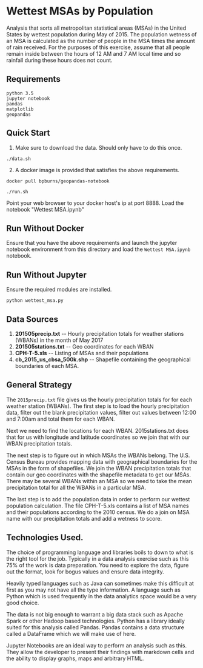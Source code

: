 Wettest MSAs by Population
=====================
Analysis that sorts all metropolitan statistical areas (MSAs) in the United States by wettest population during May of 2015.  The population wetness of an MSA is calculated as the number of people in the MSA times the amount of rain received.  For the purposes of this exercise, assume that all people remain inside between the hours of 12 AM and 7 AM local time and so rainfall during these hours does not count.

## Requirements

```
python 3.5 
jupyter notebook
pandas
matplotlib
geopandas
```

## Quick Start
1. Make sure to download the data. Should only have to do this once.

`./data.sh`

2. A docker image is provided that satisfies the above requirements.

`docker pull bpburns/geopandas-notebook`

`./run.sh`

Point your web browser to your docker host's ip at port 8888.  Load the notebook "Wettest MSA.ipynb"

## Run Without Docker

Ensure that you have the above requirements and launch the jupyter notebook environment from this directory and load the ```Wettest MSA.ipynb``` notebook.

## Run Without Jupyter

Ensure the required modules are installed.

`python wettest_msa.py`


## Data Sources
1. <b>201505precip.txt</b> -- Hourly precipitation totals for weather stations (WBANs) in the month of May 2017  
2. <b>201505stations.txt</b> -- Geo coordinates for each WBAN
3. <b>CPH-T-5.xls</b> -- Listing of MSAs and their populations
4. <b>cb_2015_us_cbsa_500k.shp</b> -- Shapefile containing the geographical boundaries of each MSA.
   
## General Strategy
The ```2015precip.txt``` file gives us the hourly precipitation totals for for each weather station (WBANs). The first step is to load the hourly precipitation data, filter out the blank precipitation values, filter out values between 12:00 and 7:00am and total them for each WBAN.

Next we need to find the locations for each WBAN. 2015stations.txt does that for us with longitude and latitude coordinates so we join that with our WBAN precipitation totals.

The next step is to figure out in which MSAs the WBANs belong. The U.S. Census Bureau provides mapping data with geographical boundaries for the MSAs in the form of shapefiles. We join the WBAN precipitation totals that contain our geo coordinates with the shapefile metadata to get our MSAs. There may be several WBANs within an MSA so we need to take the mean precipitation total for all the WBANs in a particular MSA.

The last step is to add the population data in order to perform our wettest population calculation. The file CPH-T-5.xls contains a list of MSA names and their populations according to the 2010 census. We do a join on MSA name with our precipitation totals and add a wetness to score.

## Technologies Used.
The choice of programming language and libraries boils to down to what is the right tool for the job. Typically in a data analysis exercise such as this 75% of the work is data preparation. You need to explore the data, figure out the format, look for bogus values and ensure data integrity. 

Heavily typed languages such as Java can sometimes make this difficult at first as you may not have all the type information. A language such as Python which is used frequently in the data analytics space would be a very good choice.

The data is not big enough to warrant a big data stack such as Apache Spark or other Hadoop based technologies. Python has a library ideally suited for this analysis called Pandas. Pandas contains a data structure called a DataFrame which we will make use of here.

Jupyter Notebooks are an ideal way to perform an analysis such as this. They allow the developer to present their findings with markdown cells and the ability to display graphs, maps and arbitrary HTML.
